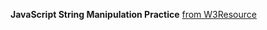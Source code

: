 **JavaScript String Manipulation Practice**
[from W3Resource](https://www.w3resource.com/javascript-exercises/javascript-string-exercises.php)

